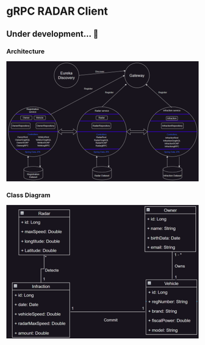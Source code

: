 # gRPC RADAR Client
## Under development... 🚀
### Architecture
![Architecture](assets/Architecture.png)
### Class Diagram
![Class diagram](assets/Class%20diagram.png)